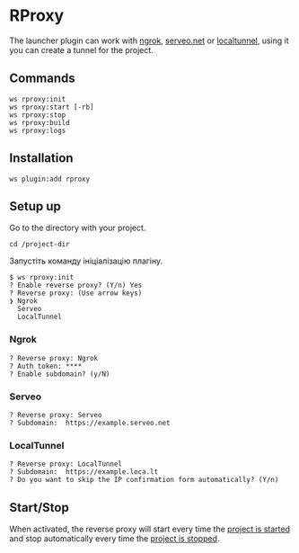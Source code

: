 # RProxy

The launcher plugin can work with [ngrok](https://ngrok.com), [serveo.net](https://serveo.net) or [localtunnel](https://theboroer.github.io/localtunnel-www), using it you can create a tunnel for the project.


## Commands

```shell
ws rproxy:init
ws rproxy:start [-rb]
ws rproxy:stop
ws rproxy:build
ws rproxy:logs
```


## Installation

```shell
ws plugin:add rproxy
```


## Setup up

Go to the directory with your project.

```shell
cd /project-dir
```

Запустіть команду ініціалізацію плагіну.

```shell
$ ws rproxy:init
? Enable reverse proxy? (Y/n) Yes
? Reverse proxy: (Use arrow keys)
❯ Ngrok
  Serveo
  LocalTunnel
```


### Ngrok

```shell
? Reverse proxy: Ngrok
? Auth token: ****
? Enable subdomain? (y/N)
```


### Serveo

```shell
? Reverse proxy: Serveo
? Subdomain:  https://example.serveo.net
```


### LocalTunnel

```shell
? Reverse proxy: LocalTunnel
? Subdomain:  https://example.loca.lt
? Do you want to skip the IP confirmation form automatically? (Y/n)
```


## Start/Stop

When activated, the reverse proxy will start every time the [project is started](/project/management#starting-project) and stop automatically every time the [project is stopped](/project/management#stopping-project).
